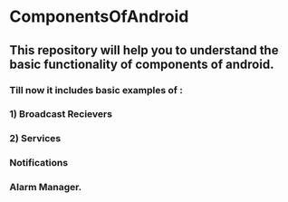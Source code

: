 # ComponentsOfAndroid
## This repository will help you to understand the basic functionality of components of android.
### Till now it includes basic examples of :
### 1) Broadcast Recievers
### 2) Services
### Notifications 
### Alarm Manager.
